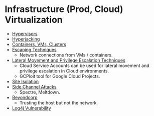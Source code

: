 # Infrastructure (Prod, Cloud) Virtualization
- [Hypervisors](./01_Hypervisors.md)
- [Hyperjacking](./02_Hyperjacking.md)
- [Containers, VMs, Clusters](./03_Containers_VMs_Clusters.md)
- [Escaping Techniques](./04_Escaping_Techniques.md)
    - Network connections from VMs / containers.  
- [Lateral Movement and Privilege Escalation Techniques](./05_Lateral_Movement_and_Privilege_Escalation_Techniques.md)
    - Cloud Service Accounts can be used for lateral movement and privilege escalation in Cloud environments.
    - GCPloit tool for Google Cloud Projects.
- [Site Isolation](./06_Site_Isolation.md)
- [Side Channel Attacks](./07_Side_Channel_Attacks.md)
    - Spectre, Meltdown.
- [Beyondcorp](./08_Beyondcorp.md) 
    - Trusting the host but not the network.
- [Log4j Vulnerability](./09_Log4j_Vulnerability.md)  
<br>